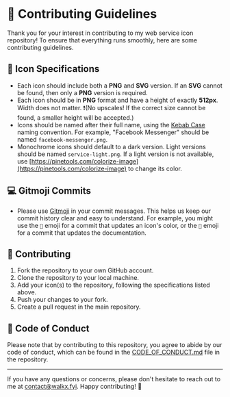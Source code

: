 # 🎉 Contributing Guidelines

Thank you for your interest in contributing to my web service icon repository! To ensure that everything runs smoothly, here are some contributing guidelines.

## 🌟 Icon Specifications

- Each icon should include both a **PNG** and **SVG** version. If an **SVG** cannot be found, then only a **PNG** version is required.
- Each icon should be in **PNG** format and have a height of exactly **512px**. Width does not matter. ❗️(No upscales! If the correct size cannot be found, a smaller height will be accepted.)
- Icons should be named after their full name, using the [Kebab Case](https://wiki.c2.com/?KebabCase) naming convention. For example, "Facebook Messenger" should be named `facebook-messenger.png`.
- Monochrome icons should default to a dark version. Light versions should be named `service-light.png`. If a light version is not available, use [https://pinetools.com/colorize-image](https://pinetools.com/colorize-image) to change its color.


## 💻 Gitmoji Commits

- Please use [Gitmoji](https://gitmoji.dev/) in your commit messages. This helps us keep our commit history clear and easy to understand. For example, you might use the `🍱` emoji for a commit that updates an icon's color, or the `📝` emoji for a commit that updates the documentation.


## 🤝 Contributing

1. Fork the repository to your own GitHub account.
2. Clone the repository to your local machine.
3. Add your icon(s) to the repository, following the specifications listed above.
4. Push your changes to your fork.
5. Create a pull request in the main repository.

## 🚨 Code of Conduct

Please note that by contributing to this repository, you agree to abide by our code of conduct, which can be found in the [CODE_OF_CONDUCT.md](CODE_OF_CONDUCT.md) file in the repository.

---

If you have any questions or concerns, please don't hesitate to reach out to me at contact@walkx.fyi. Happy contributing! 🙌
